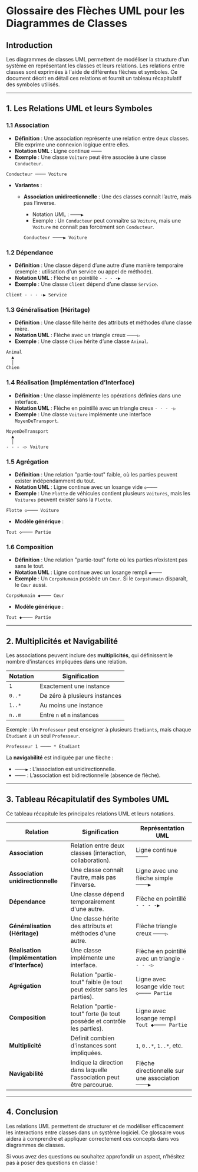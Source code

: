 # **Glossaire des Flèches UML pour les Diagrammes de Classes**  

## **Introduction**
Les diagrammes de classes UML permettent de modéliser la structure d'un système en représentant les classes et leurs relations. Les relations entre classes sont exprimées à l'aide de différentes flèches et symboles. Ce document décrit en détail ces relations et fournit un tableau récapitulatif des symboles utilisés.

---

## **1. Les Relations UML et leurs Symboles**

### **1.1 Association**
- **Définition** : Une association représente une relation entre deux classes. Elle exprime une connexion logique entre elles.
- **Notation UML** : Ligne continue `────`
- **Exemple** : Une classe `Voiture` peut être associée à une classe `Conducteur`.

```plaintext
Conducteur ──── Voiture
```

- **Variantes** :
  - **Association unidirectionnelle** : Une des classes connaît l’autre, mais pas l’inverse.
    - Notation UML : `────▶`
    - Exemple : Un `Conducteur` peut connaître sa `Voiture`, mais une `Voiture` ne connaît pas forcément son `Conducteur`.
  
    ```plaintext
    Conducteur ────▶ Voiture
    ```

### **1.2 Dépendance**
- **Définition** : Une classe dépend d’une autre d’une manière temporaire (exemple : utilisation d'un service ou appel de méthode).
- **Notation UML** : Flèche en pointillé `- - - -▶`
- **Exemple** : Une classe `Client` dépend d’une classe `Service`.

```plaintext
Client - - - -▶ Service
```

### **1.3 Généralisation (Héritage)**
- **Définition** : Une classe fille hérite des attributs et méthodes d’une classe mère.
- **Notation UML** : Flèche avec un triangle creux `────▷`
- **Exemple** : Une classe `Chien` hérite d’une classe `Animal`.

```plaintext
Animal
  ▲
  │
Chien
```

### **1.4 Réalisation (Implémentation d’Interface)**
- **Définition** : Une classe implémente les opérations définies dans une interface.
- **Notation UML** : Flèche en pointillé avec un triangle creux `- - - -▷`
- **Exemple** : Une classe `Voiture` implémente une interface `MoyenDeTransport`.

```plaintext
MoyenDeTransport
  ▲
  │
- - - -▷ Voiture
```

### **1.5 Agrégation**
- **Définition** : Une relation "partie-tout" faible, où les parties peuvent exister indépendamment du tout.
- **Notation UML** : Ligne continue avec un losange vide `◇────`
- **Exemple** : Une `Flotte` de véhicules contient plusieurs `Voitures`, mais les `Voitures` peuvent exister sans la `Flotte`.

```plaintext
Flotte ◇──── Voiture
```

- **Modèle générique** :
```plaintext
Tout ◇──── Partie
```

### **1.6 Composition**
- **Définition** : Une relation "partie-tout" forte où les parties n’existent pas sans le tout.
- **Notation UML** : Ligne continue avec un losange rempli `◆────`
- **Exemple** : Un `CorpsHumain` possède un `Cœur`. Si le `CorpsHumain` disparaît, le `Cœur` aussi.

```plaintext
CorpsHumain ◆──── Cœur
```

- **Modèle générique** :
```plaintext
Tout ◆──── Partie
```

---

## **2. Multiplicités et Navigabilité**
Les associations peuvent inclure des **multiplicités**, qui définissent le nombre d'instances impliquées dans une relation.

| **Notation** | **Signification** |
|-------------|------------------|
| `1`         | Exactement une instance |
| `0..*`      | De zéro à plusieurs instances |
| `1..*`      | Au moins une instance |
| `n..m`      | Entre `n` et `m` instances |

Exemple : Un `Professeur` peut enseigner à plusieurs `Étudiants`, mais chaque `Étudiant` a un seul `Professeur`.

```plaintext
Professeur 1 ──── * Étudiant
```

La **navigabilité** est indiquée par une flèche :

- `────▶` : L’association est unidirectionnelle.
- `────` : L’association est bidirectionnelle (absence de flèche).

---

## **3. Tableau Récapitulatif des Symboles UML**
Ce tableau récapitule les principales relations UML et leurs notations.

| **Relation**         | **Signification**                                         | **Représentation UML** |
|----------------------|--------------------------------------------------------|------------------------|
| **Association**      | Relation entre deux classes (interaction, collaboration). | Ligne continue `────` |
| **Association unidirectionnelle** | Une classe connaît l'autre, mais pas l'inverse. | Ligne avec une flèche simple `────▶` |
| **Dépendance**       | Une classe dépend temporairement d'une autre. | Flèche en pointillé `- - - -▶` |
| **Généralisation (Héritage)** | Une classe hérite des attributs et méthodes d'une autre. | Flèche triangle creux `────▷` |
| **Réalisation (Implémentation d'Interface)** | Une classe implémente une interface. | Flèche en pointillé avec un triangle `- - - -▷` |
| **Agrégation**       | Relation "partie-tout" faible (le tout peut exister sans les parties). | Ligne avec losange vide `Tout ◇──── Partie` |
| **Composition**      | Relation "partie-tout" forte (le tout possède et contrôle les parties). | Ligne avec losange rempli `Tout ◆──── Partie` |
| **Multiplicité**     | Définit combien d'instances sont impliquées. | `1`, `0..*`, `1..*`, etc. |
| **Navigabilité**     | Indique la direction dans laquelle l'association peut être parcourue. | Flèche directionnelle sur une association `────▶` |

---

## **4. Conclusion**
Les relations UML permettent de structurer et de modéliser efficacement les interactions entre classes dans un système logiciel. Ce glossaire vous aidera à comprendre et appliquer correctement ces concepts dans vos diagrammes de classes.

Si vous avez des questions ou souhaitez approfondir un aspect, n’hésitez pas à poser des questions en classe !

